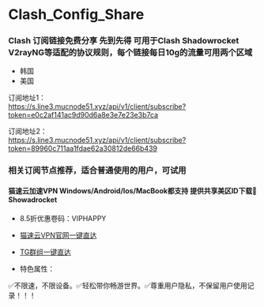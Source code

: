 # Clash_Config_Share
### Clash 订阅链接免费分享 先到先得 可用于Clash Shadowrocket V2rayNG等适配的协议规则，每个链接每日10g的流量可用两个区域

- 韩国<br/>
- 美国<br/>

订阅地址1：<br/>
https://s.line3.mucnode51.xyz/api/v1/client/subscribe?token=e0c2af141ac9d90d6a8e3e7e23e3b7ca

订阅地址2：<br/>
https://s.line3.mucnode51.xyz/api/v1/client/subscribe?token=89960c711aa1fdae62a30812de66b439


### 相关订阅节点推荐，适合普通使用的用户，可试用

#### 猫速云加速VPN Windows/Android/Ios/MacBook都支持 提供共享美区ID下载🚀Showadrocket

- 8.5折优惠卷码：VIPHAPPY

- [猫速云VPN官网一键直达](https://b.maosu.top?_blank) 

- [TG群组一键直达](https://t.me/maospeed?_blank) 

- 特色属性：

✅不限速，不限设备。✅轻松带你畅游世界。✅尊重用户隐私，不保留用户使用记录！！！
